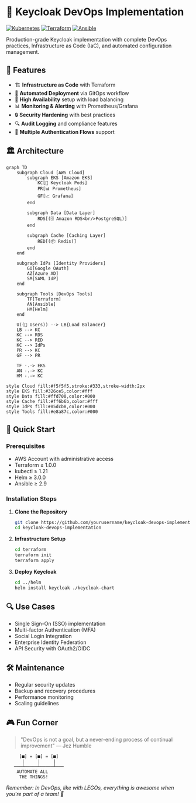 # 🔐 Keycloak DevOps Implementation

[![Kubernetes](https://img.shields.io/badge/kubernetes-%23326ce5.svg?logo=kubernetes&logoColor=white)](https://kubernetes.io/)
[![Terraform](https://img.shields.io/badge/terraform-%235835CC.svg?logo=terraform&logoColor=white)](https://www.terraform.io/)
[![Ansible](https://img.shields.io/badge/ansible-%231A1918.svg?logo=ansible&logoColor=white)](https://www.ansible.com/)

Production-grade Keycloak implementation with complete DevOps practices, Infrastructure as Code (IaC), and automated configuration management.

## 🎯 Features

- 🏗️ **Infrastructure as Code** with Terraform
- 🚀 **Automated Deployment** via GitOps workflow
- 🔄 **High Availability** setup with load balancing
- 📊 **Monitoring & Alerting** with Prometheus/Grafana
- 🔒 **Security Hardening** with best practices
- 🔍 **Audit Logging** and compliance features
- 🔄 **Multiple Authentication Flows** support

## 🏛️ Architecture

```mermaid
graph TD
    subgraph Cloud [AWS Cloud]
        subgraph EKS [Amazon EKS]
            KC[🔐 Keycloak Pods]
            PR[📊 Prometheus]
            GF[📈 Grafana]
        end
        
        subgraph Data [Data Layer]
            RDS[(🗄️ Amazon RDS<br/>PostgreSQL)]
        end
        
        subgraph Cache [Caching Layer]
            RED[(📦 Redis)]
        end
    end
    
    subgraph IdPs [Identity Providers]
        GO[Google OAuth]
        AZ[Azure AD]
        SM[SAML IdP]
    end
    
    subgraph Tools [DevOps Tools]
        TF[Terraform]
        AN[Ansible]
        HM[Helm]
    end

    U((👤 Users)) --> LB{Load Balancer}
    LB --> KC
    KC --> RDS
    KC --> RED
    KC --> IdPs
    PR --> KC
    GF --> PR
    
    TF -.-> EKS
    AN -.-> KC
    HM -.-> KC

style Cloud fill:#f5f5f5,stroke:#333,stroke-width:2px
style EKS fill:#326ce5,color:#fff
style Data fill:#ffd700,color:#000
style Cache fill:#ff6b6b,color:#fff
style IdPs fill:#85dcb8,color:#000
style Tools fill:#e8a87c,color:#000
```

## 🚀 Quick Start

### Prerequisites

- AWS Account with administrative access
- Terraform ≥ 1.0.0
- kubectl ≥ 1.21
- Helm ≥ 3.0.0
- Ansible ≥ 2.9

### Installation Steps

1. **Clone the Repository**
   ```bash
   git clone https://github.com/yourusername/keycloak-devops-implementation
   cd keycloak-devops-implementation
   ```

2. **Infrastructure Setup**
   ```bash
   cd terraform
   terraform init
   terraform apply
   ```

3. **Deploy Keycloak**
   ```bash
   cd ../helm
   helm install keycloak ./keycloak-chart
   ```

## 🔍 Use Cases

- Single Sign-On (SSO) implementation
- Multi-factor Authentication (MFA)
- Social Login Integration
- Enterprise Identity Federation
- API Security with OAuth2/OIDC

## 🛠️ Maintenance

- Regular security updates
- Backup and recovery procedures
- Performance monitoring
- Scaling guidelines

## 🎮 Fun Corner

> "DevOps is not a goal, but a never-ending process of continual improvement"
>                                                  — Jez Humble

```ascii
     [■] = [■] = [■]
      |     |     |
   ───┴─────┴─────┴───
    AUTOMATE ALL
     THE THINGS!
```

_Remember: In DevOps, like with LEGOs, everything is awesome when you're part of a team! 🎵_

